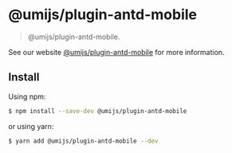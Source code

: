 # @umijs/plugin-antd-mobile

> @umijs/plugin-antd-mobile.

See our website [@umijs/plugin-antd-mobile](https://umijs.org/plugins/plugin-antd-mobile) for more information.

## Install

Using npm:

```bash
$ npm install --save-dev @umijs/plugin-antd-mobile
```

or using yarn:

```bash
$ yarn add @umijs/plugin-antd-mobile --dev
```
